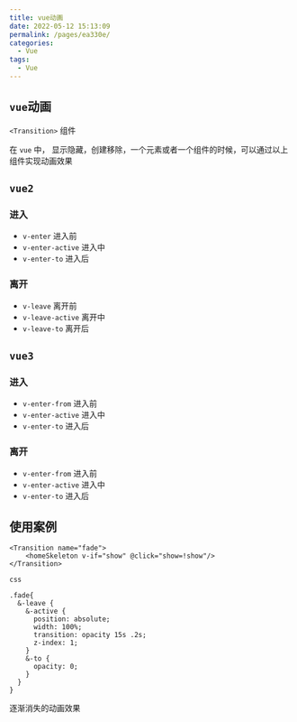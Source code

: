 ```yaml
---
title: vue动画
date: 2022-05-12 15:13:09
permalink: /pages/ea330e/
categories:
  - Vue
tags:
  - Vue
---
```

## `vue`动画

`<Transition>` 组件

在 `vue` 中， 显示隐藏，创建移除，一个元素或者一个组件的时候，可以通过以上组件实现动画效果





## `vue2`

### 进入

- `v-enter`		进入前
- `v-enter-active`    进入中
- `v-enter-to`    进入后

### 离开

- `v-leave`		离开前
- `v-leave-active`     离开中
- `v-leave-to`    离开后

## `vue3`

### 进入

- `v-enter-from`		进入前
- `v-enter-active`    进入中
- `v-enter-to`    进入后

### 离开

- `v-enter-from`		进入前
- `v-enter-active`    进入中
- `v-enter-to`    进入后





## 使用案例

```vue
<Transition name="fade">
    <homeSkeleton v-if="show" @click="show=!show"/>
</Transition>
```

`css`

```less
.fade{
  &-leave {
    &-active {
      position: absolute;
      width: 100%;
      transition: opacity 15s .2s;
      z-index: 1;
    }
    &-to {
      opacity: 0;
    }
  }
}
```

逐渐消失的动画效果




































